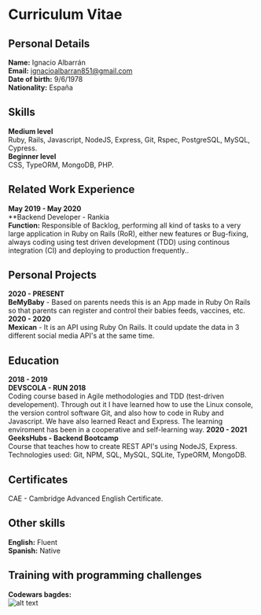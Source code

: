 # Curriculum Vitae
## Personal Details
**Name:** Ignacio Albarrán <br>
**Email:** ignacioalbarran851@gmail.com  <br>
**Date of birth:** 9/6/1978  <br>
**Nationality:** España  <br>
## Skills
**Medium level** <br>
Ruby, Rails, Javascript, NodeJS, Express, Git, Rspec, PostgreSQL, MySQL, Cypress. <br>
**Beginner level** <br>
CSS, TypeORM, MongoDB, PHP.
## Related Work Experience
**May 2019 - May 2020** <br>
**Backend Developer - Rankia<br>
**Function:** Responsible of Backlog, performing all kind of tasks to a very large application in Ruby on Rails (RoR), either new features or Bug-fixing, always coding using test driven development (TDD) using continous integration (CI) and deploying to production frequently..
## Personal Projects
**2020 - PRESENT** <br>
**BeMyBaby** - Based on parents needs this is an App made in Ruby On Rails so that parents can register and control their babies feeds, vaccines, etc.<br>
**2020 - 2020** <br>
**Mexican** - It is an API using Ruby On Rails. It could update the data in 3 different social media API's at the same time.
## Education
**2018 - 2019** <br>
**DEVSCOLA - RUN 2018** <br>
Coding course based in Agile methodologies and TDD (test-driven developement). Through out it I have learned how to use the Linux console, the version control software Git, and also how to code in Ruby and Javascript. We have also learned React and Express. The learning enviroment has been in a cooperative and self-learning way.
**2020 - 2021**  <br>
**GeeksHubs - Backend Bootcamp** <br>
Course that teaches how to create REST API's using NodeJS, Express. Technologies used: Git, NPM, SQL, MySQL, SQLite, TypeORM, MongoDB.
## Certificates
CAE - Cambridge Advanced English Certificate.
## Other skills
**English:** Fluent<br>
**Spanish:** Native <br>
## Training with programming challenges
**Codewars bagdes:** <br>
![alt text](https://www.codewars.com/users/Ignatious/badges/large)
